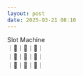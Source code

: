 ```yaml
---
layout: post
date: 2025-03-21 08:10
---
```


Slot Machine<br />
｜💎｜🍇｜🔔｜<br />
｜🍇｜🍒｜💎｜<br />
｜🏴｜🤡｜🍇｜<br />


